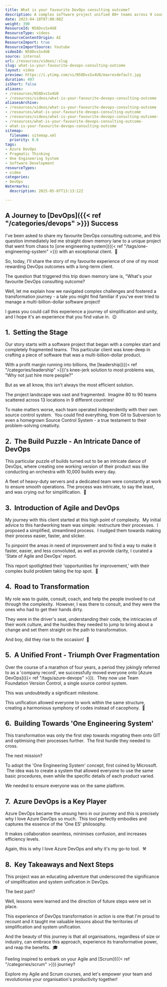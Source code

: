 ```yaml
---
title: What is your favourite DevOps consulting outcome?
description: A complex software project unified 80+ teams across 9 countries by adopting Azure DevOps, streamlining processes, and achieving a single engineering system.
date: 2023-04-18T07:00:08Z
weight: 390
ResourceId: N58DvsSx4U8
ResourceType: videos
ResourceContentOrigin: AI
ResourceImport: true
ResourceImportSource: Youtube
videoId: N58DvsSx4U8
source: internal
url: /resources/videos/:slug
slug: what-is-your-favourite-devops-consulting-outcome
layout: video
preview: https://i.ytimg.com/vi/N58DvsSx4U8/maxresdefault.jpg
duration: 497
isShort: false
aliases:
- /resources/N58DvsSx4U8
- /resources/videos/what-is-your-favourite-devops-consulting-outcome
aliasesArchive:
- /resources/videos/what-is-your-favourite-devops-consulting-outcome
- /resources/what-is-your-favourite-devops-consulting-outcome
- /resources/videos/what-is-your-favourite-devops-consulting-outcome-
- /resources/what-is-your-favourite-devops-consulting-outcome-
- what-is-your-favourite-devops-consulting-outcome
sitemap:
  filename: sitemap.xml
  priority: 0.6
tags:
- Azure DevOps
- Pragmatic Thinking
- One Engineering System
- Software Development
resourceTypes:
- video
categories:
- DevOps
Watermarks:
  description: 2025-05-07T13:13:12Z

---
```

## A Journey to [DevOps]({{< ref "/categories/devops" >}}) Success

I've been asked to share my favourite DevOps consulting outcome, and this question immediately led me straight down memory lane to a unique project that went from chaos to [one engineering system]({{< ref "/tags/one-engineering-system" >}}) with an exceptional client.  🎯

So, today, I'll share the story of my favourite experience of one of my most rewarding DevOps outcomes with a long-term client. 

The question that triggered this trip down memory lane is, "What's your favourite DevOps consulting outcome?

Well, let me explain how we navigated complex challenges and fostered a transformation journey - a tale you might find familiar if you've ever tried to manage a multi-billion-dollar software project! 

I guess you could call this experience a journey of simplification and unity, and I hope it's an experience that you find value in.  😉

## 1\.  Setting the Stage

Our story starts with a software project that began with a complex start and completely fragmented teams.  This particular client was knee-deep in crafting a piece of software that was a multi-billion-dollar product.

With a profit margin running into billions, the [leadership]({{< ref "/categories/leadership" >}})'s knee-jerk solution to most problems was, "Why not just hire more people?"

But as we all know, this isn't always the most efficient solution.

The project landscape was vast and fragmented.  Imagine 80 to 90 teams scattered across 13 locations in 9 different countries!

To make matters worse, each team operated independently with their own source control system.  You could find everything, from Git to Subversion to even a homegrown Source Control System - a true testament to their problem-solving creativity.

## 2\.  The Build Puzzle - An Intricate Dance of DevOps

This particular puzzle of builds turned out to be an intricate dance of DevOps, where creating one working version of their product was like conducting an orchestra with 10,000 builds every day.

A fleet of heavy-duty servers and a dedicated team were constantly at work to ensure smooth operations. The process was intricate, to say the least, and was crying out for simplification.  🔧

## 3\.  Introduction of Agile and DevOps

My journey with this client started at this high point of complexity.  My initial advice to this hardworking team was simple: restructure their processes.  I proposed a simplified, streamlined process.  I nudged them towards making their process easier, faster, and slicker.

To pinpoint the areas in need of improvement and to find a way to make it faster, easier, and less convoluted, as well as provide clarity, I curated a 'State of Agile and DevOps' report.

This report spotlighted their 'opportunities for improvement,' with their complex build problem taking the top spot.  🔄

## 4\.  Road to Transformation

My role was to guide, consult, coach, and help the people involved to cut through the complexity.  However, I was there to consult, and they were the ones who had to get their hands dirty.

They were in the driver's seat, understanding their code, the intricacies of their work culture, and the hurdles they needed to jump to bring about a change and set them straight on the path to transformation.

And boy, did they rise to the occasion!  🚀

## 5\.  A Unified Front - Triumph Over Fragmentation

Over the course of a marathon of four years, a period they jokingly referred to as a 'company record', we successfully moved everyone onto [Azure DevOps]({{< ref "/tags/azure-devops" >}}).  They now use Team Foundation Version Control, a single source control system.

This was undoubtedly a significant milestone.

This unification allowed everyone to work within the same structure, creating a harmonious symphony of codes instead of cacophony.  🎯

## 6\.  Building Towards 'One Engineering System'

This transformation was only the first step towards migrating them onto GIT and optimising their processes further.  The first hurdle they needed to cross.

The next mission?

To adopt the 'One Engineering System' concept, first coined by Microsoft.  The idea was to create a system that allowed everyone to use the same basic procedures, even while the specific details of each product varied.

We needed to ensure everyone was on the same platform.

## 7\.  Azure DevOps is a Key Player

Azure DevOps became the unsung hero in our journey and this is precisely why I love Azure DevOps so much.  This tool perfectly embodies and captures the essence of the 'One ES' philosophy.

It makes collaboration seamless, minimises confusion, and increases efficiency levels.

Again, this is why I love Azure DevOps and why it's my go-to tool.  ⚒️

## 8\.  Key Takeaways and Next Steps

This project was an educating adventure that underscored the significance of simplification and system unification in DevOps.

The best part?

Well, lessons were learned and the direction of future steps were set in place.

This experience of DevOps transformation in action is one that I'm proud to recount and it taught me valuable lessons about the territories of simplification and system unification.

And the beauty of this journey is that all organisations, regardless of size or industry, can embrace this approach, experience its transformative power, and reap the benefits.  🎓

Feeling inspired to embark on your Agile and [Scrum]({{< ref "/categories/scrum" >}}) journey?

Explore my Agile and Scrum courses, and let's empower your team and revolutionise your organisation's productivity together!
